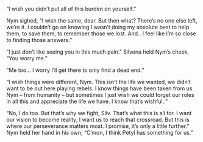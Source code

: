 “I wish you didn’t put all of this burden on yourself.”

Nym sighed, “I wish the same, dear. But then what? There’s no one else left, we’re it. I couldn’t go on knowing I wasn’t doing my absolute best to help them, to save them, to remember those we lost. And.. I feel like I’m so close to finding those answers.”

“I just don’t like seeing you in this much pain.” Silvena held Nym’s cheek, “You worry me.” 

“Me too… I worry I’ll get there to only find a dead end.” 

“I wish things were different, Nym. This isn’t the life we wanted, we didn’t want to be out here playing rebels. I know things have been taken from us Nym – from humanity – but sometimes I just wish we could forget our roles in all this and appreciate the life we have. I know that’s wishful..”

“No, I do too. But that’s why we fight, Silv. That’s what this is all for. I want our vision to become reality, I want us to reach that crossroad. But this is where our perseverance matters most. I promise, it’s only a little further.” Nym held her hand in his own, “C’mon, I think Petyl has something for us.”